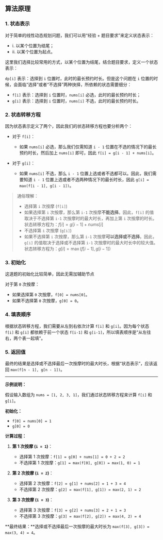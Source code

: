 ## 算法原理

### 1. 状态表示

对于简单的线性动态规划问题，我们可以用“经验 + 题目要求”来定义状态表示：

- i. 以某个位置为结尾；
- ii. 以某个位置为起点。

这里我们选择比较常用的方式，以某个位置为结尾，结合题目要求，定义一个状态表示：

`dp[i]` 表示：选择到 `i` 位置时，此时的最长预约时长。但是这个问题在 `i` 位置的时候，会面临“选择”或者“不选择”两种抉择，所依赖的状态需要细分：

- `f[i]` 表示：选择到 `i` 位置时，`nums[i]` 必选，此时的最长预约时长；
- `g[i]` 表示：选择到 `i` 位置时，`nums[i]` 不选，此时的最长预约时长。

### 2. 状态转移方程

因为状态表示定义了两个，因此我们的状态转移方程也要分析两个：

- 对于 `f[i]`：
  - 如果 `nums[i]` 必选，那么我们仅需知道 `i - 1` 位置在不选的情况下的最长预约时长，然后加上 `nums[i]` 即可，因此 `f[i] = g[i - 1] + nums[i]`。
  
- 对于 `g[i]`：
  - 如果 `nums[i]` 不选，那么 `i - 1` 位置上选或者不选都可以。因此，我们需要知道 `i - 1` 位置上选或者不选两种情况下的最长时长，因此 `g[i] = max(f[i - 1], g[i - 1])`。

>通俗理解：
>
>-   选择第 `i` 次按摩 (`f[i]`)
>    -   如果选择第 `i` 次按摩，那么第 `i-1` 次按摩**不能选择**。因此，`f[i]` 的值取决于不选择第 `i-1` 次按摩时的最大时长，再加上第 `i` 次按摩的时长。状态转移方程为：$f[i] = g[i - 1] + nums[i]$
>-   不选择第 `i` 次按摩 (`g[i]`)
>    -   如果不选择第 `i` 次按摩，那么第 `i-1` 次按摩**可以选择或不选择**。因此，`g[i]` 的值取决于选择或不选择第 `i-1` 次按摩时的最大时长中的较大值。状态转移方程为：$g[i] = \max(f[i - 1], g[i - 1])$
>

### 3. 初始化

这道题的初始化比较简单，因此无需加辅助节点

对于第 `0` 次按摩：

- 如果选择第 `0` 次按摩，`f[0] = nums[0]`。
- 如果不选择第 `0` 次按摩，`g[0] = 0`。

### 4. 填表顺序

根据状态转移方程，我们需要从左到右依次计算 `f[i]` 和 `g[i]`。因为每个状态 `f[i]` 和 `g[i]` 都依赖于前一个状态 `f[i-1]` 和 `g[i-1]`，所以填表顺序是“从左往右，两个表一起填”。

### 5. 返回值

最终的结果是选择或不选择最后一次按摩时的最大时长，根据“状态表示”，应该返回 `max(f[n - 1], g[n - 1])`。

---

**示例说明：**

假设输入数组为 `nums = [1, 2, 3, 1]`，我们通过状态转移方程来计算 `f[i]` 和 `g[i]`。

**初始化：**

- `f[0] = nums[0] = 1`
- `g[0] = 0`

**计算过程：**

1. **第 1 次按摩 (`i = 1`)**：
   - 选择第 1 次按摩：`f[1] = g[0] + nums[1] = 0 + 2 = 2`
   - 不选择第 1 次按摩：`g[1] = max(f[0], g[0]) = max(1, 0) = 1`

2. **第 2 次按摩 (`i = 2`)**：
   - 选择第 2 次按摩：`f[2] = g[1] + nums[2] = 1 + 3 = 4`
   - 不选择第 2 次按摩：`g[2] = max(f[1], g[1]) = max(2, 1) = 2`

3. **第 3 次按摩 (`i = 3`)**：
   - 选择第 3 次按摩：`f[3] = g[2] + nums[3] = 2 + 1 = 3`
   - 不选择第 3 次按摩：`g[3] = max(f[2], g[2]) = max(4, 2) = 4`

**最终结果：**选择或不选择最后一次按摩的最大时长为 `max(f[3], g[3]) = max(3, 4) = 4`。


